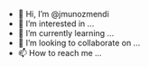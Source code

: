 - 👋 Hi, I’m @jmunozmendi
- 👀 I’m interested in ...
- 🌱 I’m currently learning ...
- 💞️ I’m looking to collaborate on ...
- 📫 How to reach me ...

<!---
jmunozmendi/jmunozmendi is a ✨ special ✨ repository because its `README.md` (this file) appears on your GitHub profile.
You can click the Preview link to take a look at your changes.
--->
